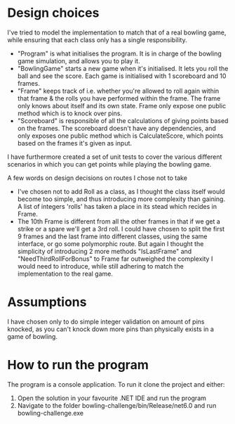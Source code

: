 # Design choices
I've tried to model the implementation to match that of a real bowling game, while ensuring that each class only has a single responsibility.
* "Program" is what initialises the program. It is in charge of the bowling game simulation, and allows you to play it.
* "BowlingGame" starts a new game when it's initialised. It lets you roll the ball and see the score. Each game is initialised with 1 scoreboard and 10 frames.
* "Frame" keeps track of i.e. whether you're allowed to roll again within that frame & the rolls you have performed within the frame.  The frame only knows about itself and its own state. Frame only expose one public method which is to knock over pins.
* "Scoreboard" is responsible of all the calculations of giving points based on the frames. The scoreboard doesn't have any dependencies, and only exposes one public method which is CalculateScore, which points based on the frames it's given as input.

I have furthermore created a set of unit tests to cover the various different scenarios in which you can get points while playing the bowling game.

A few words on design decisions on routes I chose not to take
* I've chosen not to add Roll as a class, as I thought the class itself would become too simple, and thus introducing more complexity than gaining. A list of integers 'rolls' has taken a place in its stead which recides in Frame.
* The 10th Frame is different from all the other frames in that if we get a strike or a spare we'll get a 3rd roll. I could have chosen to split the first 9 frames and the last frame into different classes, using the same interface, or go some polymorphic route. But again I thought the simplicity of introducing 2 more methods "IsLastFrame" and "NeedThirdRollForBonus" to Frame far outweighed the complexity I would need to introduce, while still adhering to match the implementation to the real game.
 
# Assumptions
I have chosen only to do simple integer validation on amount of pins knocked, as you can't knock down more pins than physically exists in a game of bowling.

# How to run the program
The program is a console application. To run it clone the project and either:
1) Open the solution in your favourite .NET IDE and run the program
2) Navigate to the folder bowling-challenge/bin/Release/net6.0 and run bowling-challenge.exe
